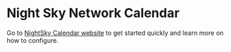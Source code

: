 # Night Sky Network Calendar

Go to [NightSky Calendar website](http://nsn-calendar.org/examples) to get started quickly and learn more on how to configure.
